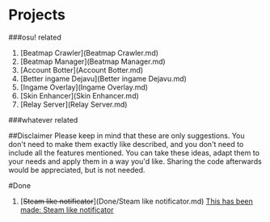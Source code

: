 # Projects
###osu! related
1. [Beatmap Crawler](Beatmap Crawler.md)
1. [Beatmap Manager](Beatmap Manager.md)
1. [Account Botter](Account Botter.md)
1. [Better ingame Dejavu](Better ingame Dejavu.md)
1. [Ingame Overlay](Ingame Overlay.md)
1. [Skin Enhancer](Skin Enhancer.md)
1. [Relay Server](Relay Server.md)

###whatever related

##Disclaimer
Please keep in mind that these are only suggestions. You don't need to make them exactly like described,
and you don't need to include all the features mentioned.
You can take these ideas, adapt them to your needs and apply them in a way you'd like.
Sharing the code afterwards would be appreciated, but is not needed.

#Done
1. [~~Steam like notificator~~](Done/Steam like notificator.md) [This has been made: Steam like notificator](https://github.com/The-Aquila-Network-Community/Steam-like-notificator)
